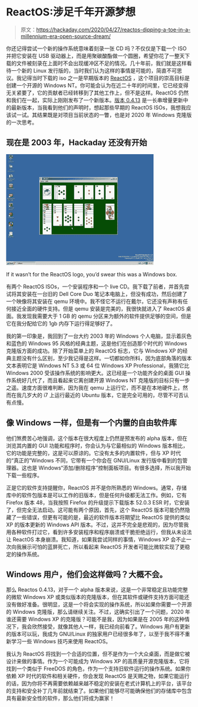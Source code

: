 # ReactOS:涉足千年开源梦想

> 原文：<https://hackaday.com/2020/04/27/reactos-dipping-a-toe-in-a-millennium-era-open-source-dream/>

你还记得尝试一个新的操作系统意味着刻录一张 CD 吗？不仅仅是下载一个 ISO 并把它安装在 USB 驱动器上，而是用聚碳酸酯做一个圆圈，希望你花了一整天下载的文件被刻录在上面时不会出现缓冲区不足的情况。几十年前，我们就是这样看待一个新的 Linux 发行版的，当时我们认为这样的事情是可能的，简直不可思议。我记得当时下载的 iso 之一是早期版本的 [ReactOS](https://reactos.org/) ，这个项目的崇高目标是创建一个开源的 Windows NT。你可能会认为在近二十年的时间里，它已经变得无关紧要了，它的贡献者已经转移到了其他工作上，但不是这样。ReactOS 仍然和我们在一起，实际上刚刚发布了一个新版本。[版本 0.4.13](https://reactos.org/project-news/reactos-0413-released/) 是一长串增量更新中的最新版本，当我看到他们的声明时，想起那些早期的 ReactOS ISOs，我想我应该试一试。其结果既是对项目当前状态的一瞥，也是对 2020 年 Windows 克隆版的一次思考。

## 现在是 2003 年，Hackaday 还没有开始

[![If it wasn't for the ReactOS logo, you'd swear this was a Windows box.](img/9a1b48d54b845242935f28dd2d84ea9e.png)](https://hackaday.com/wp-content/uploads/2020/04/reactos-desktop.jpg)

If it wasn’t for the ReactOS logo, you’d swear this was a Windows box.

有两个 ReactOS ISOs，一个安装程序和一个 live CD。我下载了前者，并首先尝试将其安装在一台旧的 Dell Core Duo 笔记本电脑上，但没有成功，然后创建了一个映像将其安装在 qemu 环境中。我不怪它不运行在戴尔，它还没有声称有任何接近全面的硬件支持。但是 qemu 安装是完美的，我很快就进入了 ReactOS 桌面。我发现我需要大于 1 GB 的 qemu 分区来为额外的软件提供足够的空间，但是它在我分配给它的 1gb 内存下运行得足够好了。

我的第一印象是，我回到了一台大约 2003 年的 Windows 个人电脑，显示着灰色和蓝色的 Windows 95 风格的经典主题，这是他们在创造那个时代的 Windows 克隆版方面的成功。除了开始菜单上的 ReactOS 标志，它与 Windows XP 的经典主题没有什么区别，至少我记得是这样。一切都如你所料，因为底部角落的版本文本表明它是 Windows NT 5.3 或 64 位 Windows XP Professional，我猜它比 Windows 2000 受该操作系统的影响更大。这已经是一个功能齐全的桌面 GUI 操作系统好几代了，而且看起来它离创建开源 Windows NT 克隆版的目标只有一步之遥。速度方面很难判断，因为我在 qemu 上运行它，而不是在本地硬件上，然而在我几岁大的 i7 上运行最近的 Ubuntu 版本，它是完全可用的，尽管不可否认有点慢。

## 像 Windows 一样，但是有一个内置的自由软件库

他们煞费苦心地强调，这个版本在很大程度上仍然是预发布的 alpha 版本，但在浏览其内置的 GUI 功能和程序时，你会认为与它最相似的 Windows 版本相比，它的功能是完整的，这是可以原谅的。它没有太多的内置软件，但与 XP 时代的“真正的”Windows 不同，它带有一个你会在 GNU/Linux 发行版中看到的包管理器。这也是 Windows“添加/删除程序”控制面板项目。有很多选择，所以我开始下载一些程序。

正是它的软件支持提醒你，ReactOS 并不是你所熟悉的 Windows。通常，存储库中的软件包版本是可以工作的旧版本，但是任何升级都无法工作。例如，它有 Firefox 版本 48，当我按照 Firefox 的升级提示下载版本 52.0.3 ESR 时，它安装了，但完全无法启动。这可能有两个原因，首先，这个 ReactOS 版本可能仍然隐藏了一些错误，但更有可能的是，最近的软件版本将期望比 ReactOS 提供的类似 XP 的版本更新的 Windows API 版本。不过，这并不完全是悲观的，因为尽管我用各种软件打过它，看到许多安装程序和程序崩溃或干脆拒绝运行，但我从未设法让 ReactOS 本身崩溃。我知道，如果我尝试同样的事情，Windows XP 会不止一次向我展示可怕的蓝屏死亡，所以看起来 ReactOS 开发者可能比微软实现了更稳定的操作系统。

## Windows 用户，他们会这样做吗？大概不会。

那么 Reactos 0.4.13，对于一个 alpha 版本来说，这是一个非常稳定且功能完整的微软 Windows XP 或类似版本的克隆版本，但在其软件或硬件支持方面可能还没有做好准备。很明显，这是一个将会实现的操作系统，所以如果你需要一个开源的 Windows 克隆版，那么请继续关注。不过，这确实引出了一个问题，2020 年谁还需要 Windows XP 的克隆版？可能不是我，因为如果是在 2005 年的这种情况下，我会欣然接受，就像其他人一样，我已经向前看了。Windows 用户有更新的版本可以玩，我成为 GNU/Linux 的独家用户已经很多年了，以至于我不得不重新学习一些 Windows 技巧来使用 ReactOS。

我认为 ReactOS 将找到一个合适的位置，但不是作为一个大众桌面，而是做它被设计来做的事情。作为一个可能成为 Windows XP 的高质量开源克隆版本，它将找到一个类似于 FreeDOS 的角色，作为一个支持旧软件运行的操作系统。如果你依赖 XP 时代的软件和相关硬件，你会发现 ReactOS 是天赐之物，如果它能运行的话，因为你将不再需要依赖越来越不稳定的安装在老式计算机上的平台，该平台的支持和安全补丁几年前就结束了。如果他们能够尽可能确保他们的存储库中包含具有最新安全性的软件，那么他们将成为赢家！